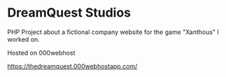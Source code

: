 # DreamQuest Studios

PHP Project about a fictional company website for the game "Xanthous" I worked on.

Hosted on 000webhost

https://thedreamquest.000webhostapp.com/
